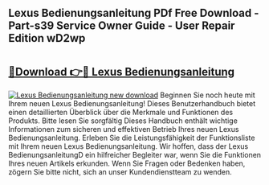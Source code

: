 ## Lexus Bedienungsanleitung PDf Free Download - Part-s39 Service Owner Guide - User Repair Edition wD2wp

# <h2><a href="http://df44gyp.blite.top/?on=Lexus+Bedienungsanleitung">🔗Download 👉🔴 Lexus Bedienungsanleitung</a></h2>

[![Lexus Bedienungsanleitung new download](https://i.imgur.com/lujVjoI.png)](http://df44gyp.blite.top/?on=Lexus+Bedienungsanleitung)
Beginnen Sie noch heute mit Ihrem neuen Lexus Bedienungsanleitung! Dieses Benutzerhandbuch bietet einen detaillierten Überblick über die Merkmale und Funktionen des Produkts. Bitte lesen Sie sorgfältig Dieses Handbuch enthält wichtige Informationen zum sicheren und effektiven Betrieb Ihres neuen Lexus Bedienungsanleitung. Erleben Sie die Leistungsfähigkeit der Funktionsliste mit Ihrem neuen Lexus Bedienungsanleitung. Wir hoffen, dass der Lexus BedienungsanleitungD ein hilfreicher Begleiter war, wenn Sie die Funktionen Ihres neuen Artikels erkunden. Wenn Sie Fragen oder Bedenken haben, zögern Sie bitte nicht, sich an unser Kundendienstteam zu wenden.
